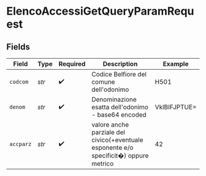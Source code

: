# ElencoAccessiGetQueryParamRequest


## Fields

| Field                                                                                 | Type                                                                                  | Required                                                                              | Description                                                                           | Example                                                                               |
| ------------------------------------------------------------------------------------- | ------------------------------------------------------------------------------------- | ------------------------------------------------------------------------------------- | ------------------------------------------------------------------------------------- | ------------------------------------------------------------------------------------- |
| `codcom`                                                                              | *str*                                                                                 | :heavy_check_mark:                                                                    | Codice Belfiore del comune dell'odonimo                                               | H501                                                                                  |
| `denom`                                                                               | *str*                                                                                 | :heavy_check_mark:                                                                    | Denominazione esatta dell'odonimo - base64 encoded                                    | VklBIFJPTUE=                                                                          |
| `accparz`                                                                             | *str*                                                                                 | :heavy_check_mark:                                                                    | valore anche parziale del civico(+eventuale esponente e/o specificit�) oppure metrico | 42                                                                                    |